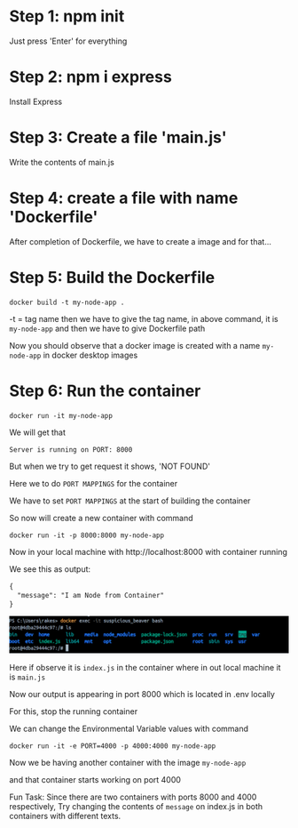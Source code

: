 # Step 1: npm init

Just press 'Enter' for everything

# Step 2: npm i express

Install Express

# Step 3: Create a file 'main.js'

Write the contents of main.js

# Step 4: create a file with name 'Dockerfile'

After completion of Dockerfile, we have to create a image and for that...

# Step 5: Build the Dockerfile

```
docker build -t my-node-app .
```

-t = tag name
then we have to give the tag name, in above command, it is `my-node-app` and then we have to give Dockerfile path

Now you should observe that a docker image is created with a name `my-node-app` in docker desktop images

# Step 6: Run the container

```
docker run -it my-node-app
```

We will get that

```
Server is running on PORT: 8000
```

But when we try to get request it shows, 'NOT FOUND'

Here we to do `PORT MAPPINGS` for the container

We have to set `PORT MAPPINGS` at the start of building the container

So now will create a new container with command

```
docker run -it -p 8000:8000 my-node-app
```

Now in your local machine with http://localhost:8000 with container running

We see this as output:

```
{
  "message": "I am Node from Container"
}
```

![Our project's Container folder's files](image.png)

Here if observe it is `index.js` in the container where in out local machine it is `main.js`

Now our output is appearing in port 8000 which is located in .env locally

For this, stop the running container

We can change the Environmental Variable values with command

```
docker run -it -e PORT=4000 -p 4000:4000 my-node-app
```

Now we be having another container with the image `my-node-app`

and that container starts working on port 4000

Fun Task:
Since there are two containers with ports 8000 and 4000 respectively, Try changing the contents of `message` on index.js in both containers with different texts.
